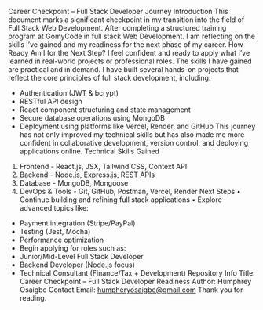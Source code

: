 Career Checkpoint – Full Stack Developer Journey
Introduction
This document marks a significant checkpoint in my transition into the field of Full Stack Web Development. After completing a structured training program at GomyCode in full stack Web Development. I am reflecting on the skills I’ve gained and my readiness for the next phase of my career.
How Ready Am I for the Next Step?
I feel confident and ready to apply what I’ve learned in real-world projects or professional roles. The skills I have gained are practical and in demand. I have built several hands-on projects that reflect the core principles of full stack development, including:
- Authentication (JWT & bcrypt)
- RESTful API design
- React component structuring and state management
- Secure database operations using MongoDB
- Deployment using platforms like Vercel, Render, and GitHub
This journey has not only improved my technical skills but has also made me more confident in collaborative development, version control, and deploying applications online.
Technical Skills Gained
1.	Frontend - React.js, JSX, Tailwind CSS, Context API 
2.	Backend - Node.js, Express.js, REST APIs 
3.	Database - MongoDB, Mongoose
4.	DevOps & Tools - Git, GitHub, Postman, Vercel, Render 
Next Steps
•	Continue building and refining full stack applications
•	Explore advanced topics like:
-	Payment integration (Stripe/PayPal)
-	Testing (Jest, Mocha)
-	Performance optimization
-	Begin applying for roles such as:
-	Junior/Mid-Level Full Stack Developer
-	Backend Developer (Node.js focus)
-	Technical Consultant (Finance/Tax + Development)
Repository Info
Title: Career Checkpoint – Full Stack Developer Readiness
Author: Humphrey Osaigbe
Contact
Email: humpheryosaigbe@gmail.com 
Thank you for reading.
